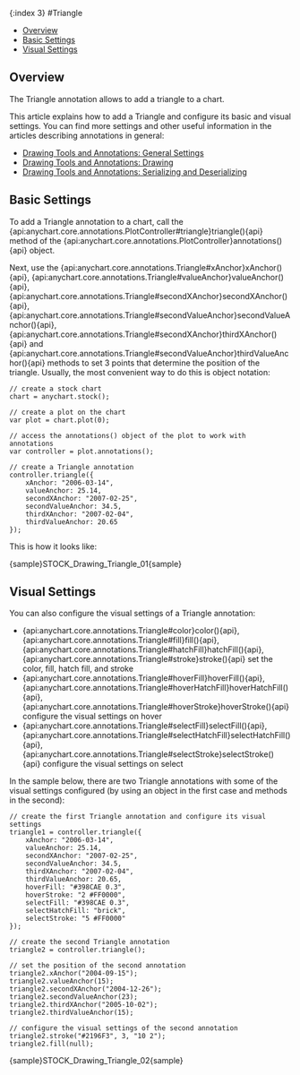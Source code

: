 {:index 3}
#Triangle

* [Overview](#overview)
* [Basic Settings](#basic_settings)
* [Visual Settings](#visual_settings)

## Overview

The Triangle annotation allows to add a triangle to a chart.

This article explains how to add a Triangle and configure its basic and visual settings. You can find more settings and other useful information in the articles describing annotations in general:

* [Drawing Tools and Annotations: General Settings](General_Settings)
* [Drawing Tools and Annotations: Drawing](Drawing)
* [Drawing Tools and Annotations: Serializing and Deserializing](Serializing_Deserializing)

## Basic Settings

To add a Triangle annotation to a chart, call the {api:anychart.core.annotations.PlotController#triangle}triangle(){api} method of the {api:anychart.core.annotations.PlotController}annotations(){api} object.

Next, use the {api:anychart.core.annotations.Triangle#xAnchor}xAnchor(){api}, {api:anychart.core.annotations.Triangle#valueAnchor}valueAnchor(){api}, {api:anychart.core.annotations.Triangle#secondXAnchor}secondXAnchor(){api}, {api:anychart.core.annotations.Triangle#secondValueAnchor}secondValueAnchor(){api}, {api:anychart.core.annotations.Triangle#secondXAnchor}thirdXAnchor(){api} and {api:anychart.core.annotations.Triangle#secondValueAnchor}thirdValueAnchor(){api} methods to set 3 points that determine the position of the triangle. Usually, the most convenient way to do this is object notation:

```
// create a stock chart
chart = anychart.stock();

// create a plot on the chart
var plot = chart.plot(0);

// access the annotations() object of the plot to work with annotations
var controller = plot.annotations();

// create a Triangle annotation
controller.triangle({
    xAnchor: "2006-03-14",
    valueAnchor: 25.14,
    secondXAnchor: "2007-02-25",
    secondValueAnchor: 34.5,
    thirdXAnchor: "2007-02-04",
    thirdValueAnchor: 20.65
});
```

This is how it looks like:

{sample}STOCK\_Drawing\_Triangle\_01{sample}

## Visual Settings

You can also configure the visual settings of a Triangle annotation:

* {api:anychart.core.annotations.Triangle#color}color(){api}, {api:anychart.core.annotations.Triangle#fill}fill(){api}, {api:anychart.core.annotations.Triangle#hatchFill}hatchFill(){api}, {api:anychart.core.annotations.Triangle#stroke}stroke(){api} set the color, fill, hatch fill, and stroke
* {api:anychart.core.annotations.Triangle#hoverFill}hoverFill(){api}, {api:anychart.core.annotations.Triangle#hoverHatchFill}hoverHatchFill(){api}, {api:anychart.core.annotations.Triangle#hoverStroke}hoverStroke(){api} configure the visual settings on hover
* {api:anychart.core.annotations.Triangle#selectFill}selectFill(){api}, {api:anychart.core.annotations.Triangle#selectHatchFill}selectHatchFill(){api}, {api:anychart.core.annotations.Triangle#selectStroke}selectStroke(){api} configure the visual settings on select

In the sample below, there are two Triangle annotations with some of the visual settings configured (by using an object in the first case and methods in the second):

```
// create the first Triangle annotation and configure its visual settings
triangle1 = controller.triangle({
    xAnchor: "2006-03-14",
    valueAnchor: 25.14,
    secondXAnchor: "2007-02-25",
    secondValueAnchor: 34.5,
    thirdXAnchor: "2007-02-04",
    thirdValueAnchor: 20.65,
    hoverFill: "#398CAE 0.3",
    hoverStroke: "2 #FF0000",
    selectFill: "#398CAE 0.3",
    selectHatchFill: "brick",
    selectStroke: "5 #FF0000"
});

// create the second Triangle annotation
triangle2 = controller.triangle();

// set the position of the second annotation
triangle2.xAnchor("2004-09-15");
triangle2.valueAnchor(15);
triangle2.secondXAnchor("2004-12-26");
triangle2.secondValueAnchor(23);
triangle2.thirdXAnchor("2005-10-02");
triangle2.thirdValueAnchor(15);

// configure the visual settings of the second annotation
triangle2.stroke("#2196F3", 3, "10 2");
triangle2.fill(null);
```

{sample}STOCK\_Drawing\_Triangle\_02{sample}